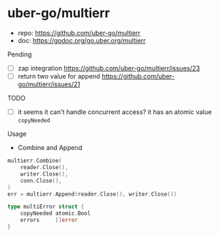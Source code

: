 # uber-go/multierr

- repo: https://github.com/uber-go/multierr
- doc: https://godoc.org/go.uber.org/multierr

Pending

- [ ] zap integration https://github.com/uber-go/multierr/issues/23
- [ ] return two value for append https://github.com/uber-go/multierr/issues/21

TODO

- [ ] it seems it can't handle concurrent access? it has an atomic value `copyNeeded`

Usage

- Combine and Append

````go
multierr.Combine(
	reader.Close(),
	writer.Close(),
	conn.Close(),
)
err = multierr.Append(reader.Close(), writer.Close())
````

````go
type multiError struct {
	copyNeeded atomic.Bool
	errors     []error
}

````